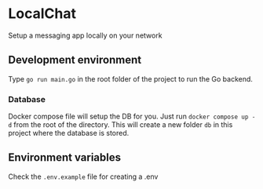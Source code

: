 # LocalChat

Setup a messaging app locally on your network

## Development environment

Type `go run main.go` in the root folder of the project to run the Go backend.

### Database

Docker compose file will setup the DB for you. Just run `docker compose up -d` from the root of the directory. This will create a new folder `db` in this project where the database is stored.

## Environment variables

Check the `.env.example` file for creating a .env
